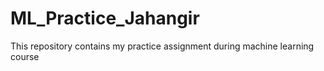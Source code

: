 # ML_Practice_Jahangir
This repository contains my practice assignment during machine learning course
